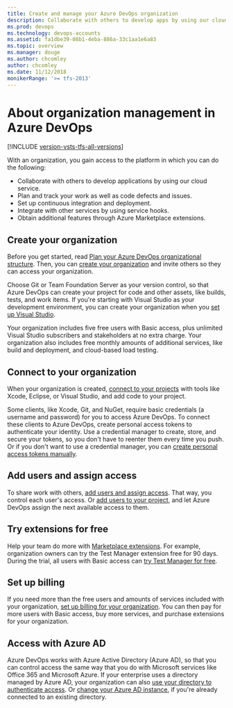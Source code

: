 ```yaml
---
title: Create and manage your Azure DevOps organization 
description: Collaborate with others to develop apps by using our cloud service, plan and track work, integrate with other services, and get more features or extensions
ms.prod: devops
ms.technology: devops-accounts
ms.assetid: fa1dbe39-08b1-4eba-886a-33c1aa1e6a83
ms.topic: overview
ms.manager: douge
ms.author: chcomley
author: chcomley
ms.date: 11/12/2018
monikerRange: '>= tfs-2013'
---
```


# About organization management in Azure DevOps

[!INCLUDE [version-vsts-tfs-all-versions](../../_shared/version-vsts-tfs-all-versions.md)]

With an organization, you gain access to the platform in which you can do the following:

* Collaborate with others to develop applications by using our cloud service.
* Plan and track your work as well as code defects and issues.
* Set up continuous integration and deployment.
* Integrate with other services by using service hooks.
* Obtain additional features through Azure Marketplace extensions.

## Create your organization

Before you get started, read [Plan your Azure DevOps organizational structure](../../user-guide/plan-your-azure-devops-org-structure.md). Then, you can [create your organization](create-organization.md) and invite others so they can access your organization.

Choose Git or Team Foundation Server as your version control,
so that Azure DevOps can create your project for code and other assets,
like builds, tests, and work items. If you're starting with Visual Studio
as your development environment, you can create your organization when you
[set up Visual Studio](set-up-vs.md).

Your organization includes five free users
with Basic access, plus unlimited Visual Studio
subscribers and stakeholders at no extra charge.
Your organization also includes free monthly amounts
of additional services, like build and deployment,
and cloud-based load testing.

## Connect to your organization

When your organization is created,
[connect to your projects](../../organizations/projects/connect-to-projects.md)
with tools like Xcode, Eclipse, or Visual Studio,
and add code to your project.

Some clients, like Xcode, Git, and NuGet, require basic credentials
(a username and password) for you to access Azure DevOps.
To connect these clients to Azure DevOps,
create personal access tokens to authenticate your identity.
Use a credential manager to create, store, and secure your tokens,
so you don't have to reenter them every time you push.
Or if you don't want to use a credential manager, you can
[create personal access tokens manually](use-personal-access-tokens-to-authenticate.md).

## Add users and assign access

To share work with others,
[add users and assign access](add-organization-users.md).
That way, you control each user's access.
Or [add users to your project](add-team-members.md),
and let Azure DevOps assign the next available access to them.

## Try extensions for free

Help your team do more with [Marketplace extensions](https://marketplace.visualstudio.com/).
For example, organization owners can
try the Test Manager extension free for 90 days.
During the trial, all users with Basic access can
[try Test Manager for free](../billing/try-additional-features-vs.md).

## Set up billing

If you need more than the free users and amounts
of services included with your organization,
[set up billing for your organization](../billing/set-up-billing-for-your-organization-vs.md).
You can then pay for more users with Basic access,
buy more services, and purchase extensions for your organization.

## Access with Azure AD

Azure DevOps works with Azure Active Directory (Azure AD),
so that you can control access the same way that you do
with Microsoft services like Office 365 and Microsoft Azure.
If your enterprise uses a directory managed by Azure AD,
your organization can also
[use your directory to authenticate access](access-with-azure-ad.md).
Or [change your Azure AD instance](change-organization-location.md),
if you're already connected to an existing directory.
